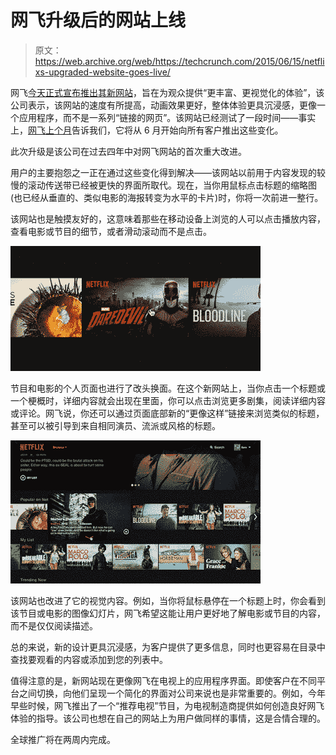 # 网飞升级后的网站上线 

> 原文：<https://web.archive.org/web/https://techcrunch.com/2015/06/15/netflixs-upgraded-website-goes-live/>

网飞[今天正式宣布推出其新网站](https://web.archive.org/web/20221208221232/http://blog.netflix.com/2015/06/the-netflix-website-gets-major-upgrade.html)，旨在为观众提供“更丰富、更视觉化的体验”，该公司表示，该网站的速度有所提高，动画效果更好，整体体验更具沉浸感，更像一个应用程序，而不是一系列“链接的网页”。该网站已经测试了一段时间——事实上，[网飞上个月](https://web.archive.org/web/20221208221232/https://beta.techcrunch.com/2015/05/20/netflix-to-roll-out-a-new-more-immersive-web-interface-starting-in-june/#.s2agxy:anal)告诉我们，它将从 6 月开始向所有客户推出这些变化。

此次升级是该公司在过去四年中对网飞网站的首次重大改进。

用户的主要抱怨之一正在通过这些变化得到解决——该网站以前用于内容发现的较慢的滚动传送带已经被更快的界面所取代。现在，当你用鼠标点击标题的缩略图(也已经从垂直的、类似电影的海报转变为水平的卡片)时，你将一次前进一整行。

该网站也是触摸友好的，这意味着那些在移动设备上浏览的人可以点击播放内容，查看电影或节目的细节，或者滑动滚动而不是点击。

![BoB_EN](img/5d3b84b3d14105bed38f08ccbef36f60.png)

节目和电影的个人页面也进行了改头换面。在这个新网站上，当你点击一个标题或一个梗概时，详细内容就会出现在里面，你可以点击浏览更多剧集，阅读详细内容或评论。网飞说，你还可以通过页面底部新的“更像这样”链接来浏览类似的标题，甚至可以被引导到来自相同演员、流派或风格的标题。

![Jaw_EN](img/7b441829b7dc9c8b90bed671218edf37.png)

该网站也改进了它的视觉内容。例如，当你将鼠标悬停在一个标题上时，你会看到该节目或电影的图像幻灯片，网飞希望这能让用户更好地了解电影或节目的内容，而不是仅仅阅读描述。

总的来说，新的设计更具沉浸感，为客户提供了更多信息，同时也更容易在目录中查找要观看的内容或添加到您的列表中。

值得注意的是，新网站现在更像网飞在电视上的应用程序界面。即使客户在不同平台之间切换，向他们呈现一个简化的界面对公司来说也是非常重要的。例如，今年早些时候，网飞推出了一个“推荐电视”节目，为电视制造商提供如何创造良好网飞体验的指导。该公司也想在自己的网站上为用户做同样的事情，这是合情合理的。

全球推广将在两周内完成。